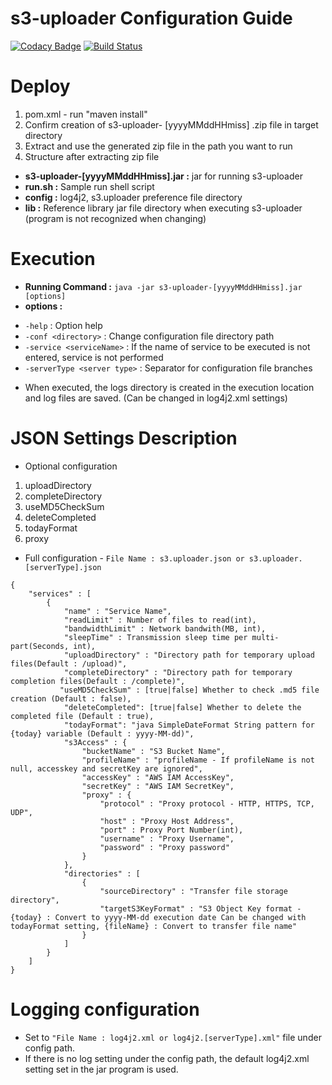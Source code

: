 # s3-uploader Configuration Guide

[![Codacy Badge](https://api.codacy.com/project/badge/Grade/1eeab09546e14a8db402359e6c3e27a7)](https://app.codacy.com/manual/anthunt01/aws-s3-uploader?utm_source=github.com&utm_medium=referral&utm_content=anthunt/aws-s3-uploader&utm_campaign=Badge_Grade_Dashboard)
[![Build Status](https://travis-ci.org/anthunt/aws-s3-uploader.svg?branch=master)](https://travis-ci.org/anthunt/aws-s3-uploader)

# Deploy

>
1. pom.xml - run "maven install" 
2. Confirm creation of s3-uploader- [yyyyMMddHHmiss] .zip file in target directory
3. Extract and use the generated zip file in the path you want to run
4. Structure after extracting zip file

>>
* **s3-uploader-[yyyyMMddHHmiss].jar :** jar for running s3-uploader
* **run.sh :** Sample run shell script
* **config :** log4j2, s3.uploader preference file directory
* **lib :** Reference library jar file directory when executing s3-uploader (program is not recognized when changing)

# Execution

>
* **Running Command :** `java -jar s3-uploader-[yyyyMMddHHmiss].jar [options]`
* **options :**

>>
* `-help` : Option help
* `-conf <directory>` : Change configuration file directory path
* `-service <serviceName>` : If the name of service to be executed is not entered, service is not performed
* `-serverType <server type>` : Separator for configuration file branches

>
* When executed, the logs directory is created in the execution location and log files are saved. (Can be changed in log4j2.xml settings)

# JSON Settings Description

* Optional configuration

> 
1. uploadDirectory
2. completeDirectory
3. useMD5CheckSum
4. deleteCompleted
5. todayFormat
6. proxy

* Full configuration - `File Name : s3.uploader.json or s3.uploader.[serverType].json` 

>
	{
		"services" : [ 
			{
				"name" : "Service Name",
				"readLimit" : Number of files to read(int),
				"bandwidthLimit" : Network bandwith(MB, int),
				"sleepTime" : Transmission sleep time per multi-part(Seconds, int),
				"uploadDirectory" : "Directory path for temporary upload files(Default : /upload)",
				"completeDirectory" : "Directory path for temporary completion files(Default : /complete)",
			   "useMD5CheckSum" : [true|false] Whether to check .md5 file creation (Default : false),
				"deleteCompleted": [true|false] Whether to delete the completed file (Default : true),
				"todayFormat": "java SimpleDateFormat String pattern for {today} variable (Default : yyyy-MM-dd)",
				"s3Access" : {
					"bucketName" : "S3 Bucket Name",
	      			"profileName" : "profileName - If profileName is not null, accesskey and secretKey are ignored",
					"accessKey" : "AWS IAM AccessKey",
					"secretKey" : "AWS IAM SecretKey",
					"proxy" : {
						"protocol" : "Proxy protocol - HTTP, HTTPS, TCP, UDP",
						"host" : "Proxy Host Address",
						"port" : Proxy Port Number(int),
						"username" : "Proxy Username",
	        			"password" : "Proxy password"
					}
				},
				"directories" : [ 
					{
						"sourceDirectory" : "Transfer file storage directory",
						"targetS3KeyFormat" : "S3 Object Key format - {today} : Convert to yyyy-MM-dd execution date Can be changed with todayFormat setting, {fileName} : Convert to transfer file name"
					} 
				]
			} 
		]
	}

# Logging configuration
 
>
* Set to `"File Name : log4j2.xml or log4j2.[serverType].xml"` file under config path.
* If there is no log setting under the config path, the default log4j2.xml setting set in the jar program is used.
